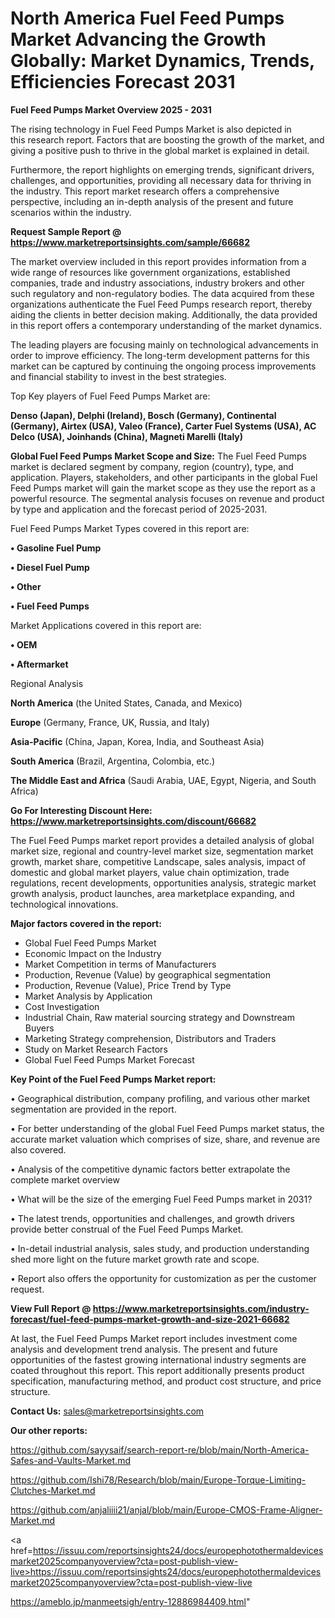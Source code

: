 # North America Fuel Feed Pumps Market Advancing the Growth Globally: Market Dynamics, Trends, Efficiencies Forecast 2031

<Strong> Fuel Feed Pumps Market Overview 2025 - 2031</strong>

The rising technology in Fuel Feed Pumps Market is also depicted in this research report. Factors that are boosting the growth of the market, and giving a positive push to thrive in the global market is explained in detail.

Furthermore, the report highlights on emerging trends, significant drivers, challenges, and opportunities, providing all necessary data for thriving in the industry. This report market research offers a comprehensive perspective, including an in-depth analysis of the present and future scenarios within the industry.

<strong>Request Sample Report @ <a href=https://www.marketreportsinsights.com/sample/66682>https://www.marketreportsinsights.com/sample/66682</a></strong>

The market overview included in this report provides information from a wide range of resources like government organizations, established companies, trade and industry associations, industry brokers and other such regulatory and non-regulatory bodies. The data acquired from these organizations authenticate the Fuel Feed Pumps research report, thereby aiding the clients in better decision making. Additionally, the data provided in this report offers a contemporary understanding of the market dynamics.

The leading players are focusing mainly on technological advancements in order to improve efficiency. The long-term development patterns for this market can be captured by continuing the ongoing process improvements and financial stability to invest in the best strategies.

Top Key players of Fuel Feed Pumps Market are:

<strong>Denso (Japan), Delphi (Ireland), Bosch (Germany), Continental (Germany), Airtex (USA), Valeo (France), Carter Fuel Systems (USA), AC Delco (USA), Joinhands (China), Magneti Marelli (Italy)</strong>

<strong><b>Global Fuel Feed Pumps Market Scope and Size:</b></strong>
The Fuel Feed Pumps market is declared segment by company, region (country), type, and application. Players, stakeholders, and other participants in the global Fuel Feed Pumps market will gain the market scope as they use the report as a powerful resource. The segmental analysis focuses on revenue and product by type and application and the forecast period of 2025-2031.

Fuel Feed Pumps Market Types covered in this report are:

<strong>• Gasoline Fuel Pump

• Diesel Fuel Pump

• Other

• Fuel Feed Pumps</strong>

Market Applications covered in this report are:

<strong>• OEM

• Aftermarket</strong> 

Regional Analysis

<strong>North America</strong> (the United States, Canada, and Mexico)

<strong>Europe</strong> (Germany, France, UK, Russia, and Italy)

<strong>Asia-Pacific</strong> (China, Japan, Korea, India, and Southeast Asia)

<strong>South America</strong> (Brazil, Argentina, Colombia, etc.)

<strong>The Middle East and Africa</strong> (Saudi Arabia, UAE, Egypt, Nigeria, and South Africa)

<strong>Go For Interesting Discount Here: <a href=https://www.marketreportsinsights.com/discount/66682>https://www.marketreportsinsights.com/discount/66682</a></strong>

The Fuel Feed Pumps market report provides a detailed analysis of global market size, regional and country-level market size, segmentation market growth, market share, competitive Landscape, sales analysis, impact of domestic and global market players, value chain optimization, trade regulations, recent developments, opportunities analysis, strategic market growth analysis, product launches, area marketplace expanding, and technological innovations.

<strong><b>Major factors covered in the report:</b></strong>
<ul>
  <li>Global Fuel Feed Pumps Market </li>
  <li>Economic Impact on the Industry</li>
  <li>Market Competition in terms of Manufacturers</li>
  <li>Production, Revenue (Value) by geographical segmentation</li>
  <li>Production, Revenue (Value), Price Trend by Type</li>
  <li>Market Analysis by Application</li>
  <li>Cost Investigation</li>
  <li>Industrial Chain, Raw material sourcing strategy and Downstream Buyers</li>
  <li>Marketing Strategy comprehension, Distributors and Traders</li>
  <li>Study on Market Research Factors</li>
  <li>Global Fuel Feed Pumps Market Forecast</li>
</ul>

<strong><b>Key Point of the Fuel Feed Pumps Market report:</b></strong>

• Geographical distribution, company profiling, and various other market segmentation are provided in the report.

• For better understanding of the global Fuel Feed Pumps market status, the accurate market valuation which comprises of size, share, and revenue are also covered.

• Analysis of the competitive dynamic factors better extrapolate the complete market overview

• What will be the size of the emerging Fuel Feed Pumps market in 2031?

• The latest trends, opportunities and challenges, and growth drivers provide better construal of the Fuel Feed Pumps Market.

• In-detail industrial analysis, sales study, and production understanding shed more light on the future market growth rate and scope.

• Report also offers the opportunity for customization as per the customer request.

<strong><b>View Full Report @ <a href=https://www.marketreportsinsights.com/industry-forecast/fuel-feed-pumps-market-growth-and-size-2021-66682>https://www.marketreportsinsights.com/industry-forecast/fuel-feed-pumps-market-growth-and-size-2021-66682</a></b></strong>


At last, the Fuel Feed Pumps Market report includes investment come analysis and development trend analysis. The present and future opportunities of the fastest growing international industry segments are coated throughout this report. This report additionally presents product specification, manufacturing method, and product cost structure, and price structure.

<strong>Contact Us:</strong>
sales@marketreportsinsights.com

<strong>Our other reports:</strong>

<a href=https://github.com/sayysaif/search-report-re/blob/main/North-America-Safes-and-Vaults-Market.md>https://github.com/sayysaif/search-report-re/blob/main/North-America-Safes-and-Vaults-Market.md</a>

<a href=https://github.com/Ishi78/Research/blob/main/Europe-Torque-Limiting-Clutches-Market.md>https://github.com/Ishi78/Research/blob/main/Europe-Torque-Limiting-Clutches-Market.md</a>

<a href=https://github.com/anjaliiii21/anjal/blob/main/Europe-CMOS-Frame-Aligner-Market.md>https://github.com/anjaliiii21/anjal/blob/main/Europe-CMOS-Frame-Aligner-Market.md</a>

<a href=https://issuu.com/reportsinsights24/docs/europephotothermaldevicesmarket2025companyoverview?cta=post-publish-view-live>https://issuu.com/reportsinsights24/docs/europephotothermaldevicesmarket2025companyoverview?cta=post-publish-view-live</a>

<a href=https://ameblo.jp/manmeetsigh/entry-12886984409.html>https://ameblo.jp/manmeetsigh/entry-12886984409.html</a>"
